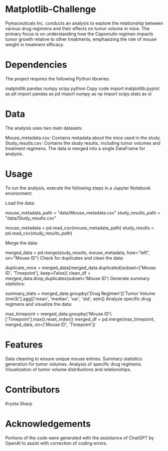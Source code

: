 # Matplotlib-Challenge

Pymaceuticals Inc. conducts an analysis to explore the relationship between various drug regimens and their effects on tumor volume in mice. The primary focus is on understanding how the Capomulin regimen impacts tumor growth relative to other treatments, emphasizing the role of mouse weight in treatment efficacy.

# Dependencies
The project requires the following Python libraries:

matplotlib
pandas
numpy
scipy
python
Copy code
import matplotlib.pyplot as plt
import pandas as pd
import numpy as np
import scipy.stats as st

# Data
The analysis uses two main datasets:

Mouse_metadata.csv: Contains metadata about the mice used in the study.
Study_results.csv: Contains the study results, including tumor volumes and treatment regimens.
The data is merged into a single DataFrame for analysis.

# Usage
To run the analysis, execute the following steps in a Jupyter Notebook environment:

Load the data:

mouse_metadata_path = "data/Mouse_metadata.csv"
study_results_path = "data/Study_results.csv"

mouse_metadata = pd.read_csv(mouse_metadata_path)
study_results = pd.read_csv(study_results_path)

Merge the data:

merged_data = pd.merge(study_results, mouse_metadata, how="left", on="Mouse ID")
Check for duplicates and clean the data:

duplicate_mice = merged_data[merged_data.duplicated(subset=['Mouse ID', 'Timepoint'], keep=False)]
clean_df = merged_data.drop_duplicates(subset='Mouse ID')
Generate summary statistics:

summary_stats = merged_data.groupby('Drug Regimen')['Tumor Volume (mm3)'].agg(['mean', 'median', 'var', 'std', sem])
Analyze specific drug regimens and visualize the data:

max_timepoint = merged_data.groupby('Mouse ID')['Timepoint'].max().reset_index()
merged_df = pd.merge(max_timepoint, merged_data, on=['Mouse ID', 'Timepoint'])

# Features
Data cleaning to ensure unique mouse entries.
Summary statistics generation for tumor volumes.
Analysis of specific drug regimens.
Visualization of tumor volume distributions and relationships.

# Contributors
Krysta Sharp

# Acknowledgements
Portions of the code were generated with the assistance of ChatGPT by OpenAI to assist with correction of coding errors.
